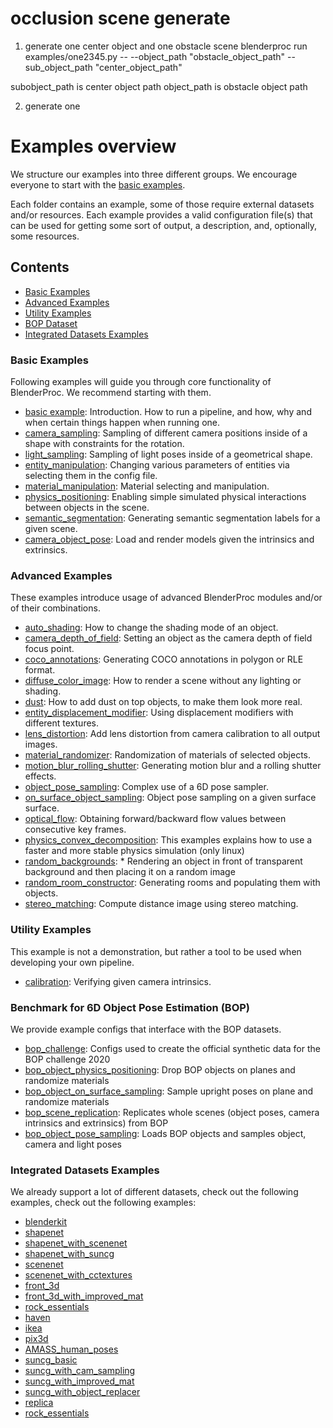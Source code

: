 # occlusion scene generate

1. generate one center object and one obstacle scene
blenderproc run examples/one2345.py -- --object_path "obstacle_object_path" --sub_object_path "center_object_path"

subobject_path is center object path
object_path is obstacle object path


2. generate one

# Examples overview

We structure our examples into three different groups. We encourage everyone to start with the [basic examples](basics/README.md).

Each folder contains an example, some of those require external datasets and/or resources. Each example provides a valid configuration file(s) that can be used for getting some sort of output, a description, and, optionally, some resources.

## Contents

* [Basic Examples](#basic-examples)
* [Advanced Examples](#advanced-examples)
* [Utility Examples](#utility-examples)
* [BOP Dataset](#benchmark-for-6d-object-pose-estimation-bop)
* [Integrated Datasets Examples](#integrated-datasets-examples)

### Basic Examples 
Following examples will guide you through core functionality of BlenderProc. We recommend starting with them.

* [basic example](basics/basic/README.md): Introduction. How to run a pipeline, and how, why and when certain things happen when running one.
* [camera_sampling](basics/camera_sampling/README.md): Sampling of different camera positions inside of a shape with constraints for the rotation.
* [light_sampling](basics/light_sampling/README.md): Sampling of light poses inside of a geometrical shape.
* [entity_manipulation](basics/entity_manipulation/README.md): Changing various parameters of entities via selecting them in the config file.
* [material_manipulation](basics/material_manipulation/README.md): Material selecting and manipulation.
* [physics_positioning](basics/physics_positioning/README.md): Enabling simple simulated physical interactions between objects in the scene. 
* [semantic_segmentation](basics/semantic_segmentation/README.md): Generating semantic segmentation labels for a given scene.
* [camera_object_pose](basics/camera_object_pose/README.md): Load and render models given the intrinsics and extrinsics.

### Advanced Examples
These examples introduce usage of advanced BlenderProc modules and/or of their combinations.

* [auto_shading](advanced/auto_shading/README.md): How to change the shading mode of an object.
* [camera_depth_of_field](advanced/camera_depth_of_field/README.md): Setting an object as the camera depth of field focus point.
* [coco_annotations](advanced/coco_annotations/README.md): Generating COCO annotations in polygon or RLE format.
* [diffuse_color_image](advanced/diffuse_color_image/README.md): How to render a scene without any lighting or shading.
* [dust](advanced/dust/README.md): How to add dust on top objects, to make them look more real.
* [entity_displacement_modifier](advanced/entity_displacement_modifier/README.md): Using displacement modifiers with different textures.
* [lens_distortion](advanced/lens_distortion/README.md): Add lens distortion from camera calibration to all output images.
* [material_randomizer](advanced/material_randomizer/README.md): Randomization of materials of selected objects.
* [motion_blur_rolling_shutter](advanced/motion_blur_rolling_shutter/README.md): Generating motion blur and a rolling shutter effects.
* [object_pose_sampling](advanced/object_pose_sampling/README.md): Complex use of a 6D pose sampler.
* [on_surface_object_sampling](advanced/on_surface_object_sampling/README.md): Object pose sampling on a given surface surface.
* [optical_flow](advanced/optical_flow/README.md): Obtaining forward/backward flow values between consecutive key frames.
* [physics_convex_decomposition](advanced/physics_convex_decomposition/README.md): This examples explains how to use a faster and more stable physics simulation (only linux)
* [random_backgrounds](advanced/random_backgrounds/README.md): * Rendering an object in front of transparent background and then placing it on a random image
* [random_room_constructor](advanced/random_room_constructor/README.md): Generating rooms and populating them with objects.
* [stereo_matching](advanced/stereo_matching/README.md): Compute distance image using stereo matching.

### Utility Examples
This example is not a demonstration, but rather a tool to be used when developing your own pipeline.

* [calibration](advanced/calibration/README.md): Verifying given camera intrinsics.

### Benchmark for 6D Object Pose Estimation (BOP)
We provide example configs that interface with the BOP datasets.

* [bop_challenge](datasets/bop_challenge/README.md): Configs used to create the official synthetic data for the BOP challenge 2020
* [bop_object_physics_positioning](datasets/bop_object_physics_positioning/README.md): Drop BOP objects on planes and randomize materials
* [bop_object_on_surface_sampling](datasets/bop_object_on_surface_sampling/README.md): Sample upright poses on plane and randomize materials
* [bop_scene_replication](datasets/bop_scene_replication/README.md): Replicates whole scenes (object poses, camera intrinsics and extrinsics) from BOP
* [bop_object_pose_sampling](datasets/bop_object_pose_sampling/README.md): Loads BOP objects and samples object, camera and light poses

### Integrated Datasets Examples
We already support a lot of different datasets, check out the following examples, check out the following examples: 

* [blenderkit](datasets/blenderkit/README.md)
* [shapenet](datasets/shapenet/README.md)
* [shapenet_with_scenenet](datasets/shapenet_with_scenenet/README.md)
* [shapenet_with_suncg](datasets/shapenet_with_suncg/README.md)
* [scenenet](datasets/scenenet/README.md)
* [scenenet_with_cctextures](datasets/scenenet_with_cctextures/README.md)
* [front_3d](datasets/front_3d/README.md)
* [front_3d_with_improved_mat](datasets/front_3d_with_improved_mat/README.md)
* [rock_essentials](datasets/rock_essentials/README.md)
* [haven](datasets/haven/README.md)
* [ikea](datasets/ikea/README.md)
* [pix3d](datasets/pix3d/README.md)
* [AMASS_human_poses](datasets/amass_human_poses/README.md)
* [suncg_basic](datasets/suncg_basic/README.md)
* [suncg_with_cam_sampling](datasets/suncg_with_cam_sampling/README.md)
* [suncg_with_improved_mat](datasets/suncg_with_improved_mat/README.md)
* [suncg_with_object_replacer](datasets/suncg_with_object_replacer/README.md)
* [replica](datasets/replica/README.md)
* [rock_essentials](datasets/rock_essentials/README.md)
